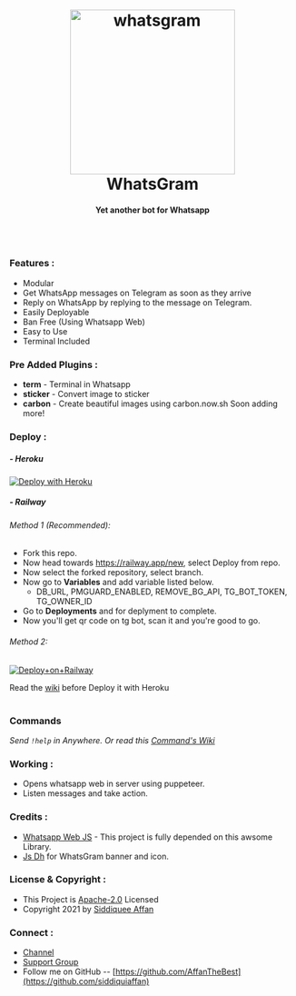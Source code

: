 <h1 align="center">
  <a href="https://github.com/WhatsGram/WhatsGram"><img src="https://telegra.ph/file/6196eea17a9913bcf458f.png" alt="whatsgram" width="290"></a>
  <br>
<b>WhatsGram</b>
</h1>
<h4 align="center">Yet another bot for Whatsapp</h4>
<br>

<br>

### Features :

- Modular
- Get WhatsApp messages on Telegram as soon as they arrive
- Reply on WhatsApp by replying to the message on Telegram.
- Easily Deployable
- Ban Free (Using Whatsapp Web)
- Easy to Use
- Terminal Included

### Pre Added Plugins :

- **term** - Terminal in Whatsapp  
- **sticker** - Convert image to sticker
- **carbon** - Create beautiful images using carbon.now.sh
Soon adding more!

### Deploy :

##### - Heroku
[![Deploy with Heroku](https://www.herokucdn.com/deploy/button.svg "Deploy with Heroku")](https://heroku.com/deploy?template=https://github.com/WhatsGram/WhatsGram "Deploy with Heroku")<br>
<!--- Deploy to Railway -->
##### - Railway
###### Method 1 (Recommended):
- Fork this repo.
- Now head towards https://railway.app/new, select Deploy from repo.
- Now select the forked repository, select branch.
- Now go to <b>Variables</b> and add variable listed below.
   - DB_URL, PMGUARD_ENABLED, REMOVE_BG_API, TG_BOT_TOKEN, TG_OWNER_ID
- Go to <b>Deployments</b> and for deplyment to complete.
- Now you'll get qr code on tg bot, scan it and you're good to go.
 
###### Method 2:
[![Deploy+on+Railway](https://railway.app/button.svg)](https://railway.app/new/template?template=https://github.com/WhatsGram/WhatsGram&envs=DB_URL,PMGUARD_ENABLED,REMOVE_BG_API,TG_BOT_TOKEN,TG_OWNER_ID&DB_URLDesc=Create+A+Database+In+Mongodb+And+Get+URL.&PMGUARD_ENABLEDDesc=Put+true+to+enable+Pm+Guard.+Default+is+false.&REMOVE_BG_APIDesc=Remove.bg+API+key.+Get+it+from+https://remove.bg&TG_BOT_TOKENDesc=Get+Your+Bot+Token+From+@BotFather.&TG_OWNER_IDDesc=Your+telegram+ID.+Get+your+id+from+@userinfobot)

Read the [wiki](https://github.com/WhatsGram/WhatsGram/wiki/Deploy-with-Heroku) before Deploy it with Heroku<br><br>

### Commands

_Send <code>!help</code> in Anywhere. Or read this [Command's Wiki](https://github.com/WhatsGram/WhatsGram/wiki/Commands "Command's Wiki")_

### Working :

- Opens whatsapp web in server using puppeteer.
- Listen messages and take action.

### Credits :

- [Whatsapp Web JS](https://github.com/pedroslopez/whatsapp-web.js/ "Whatsapp Web JS") - This project is fully depended on this awsome Library.
- [Js Dh](https://t.me/GcamMasterRace) for WhatsGram banner and icon.


### License & Copyright :

- This Project is [Apache-2.0](https://github.com/WhatsGram/WhatsGram/blob/main/LICENSE) Licensed
- Copyright 2021 by [Siddiquee Affan](https://github.com/siddiquiaffan)

### Connect :

- [Channel](https://telegram.dog/asprojects)
- [Support Group](https://telegram.dog/assupportchat)
- Follow me on GitHub -- [https://github.com/AffanTheBest](https://github.com/siddiquiaffan)

